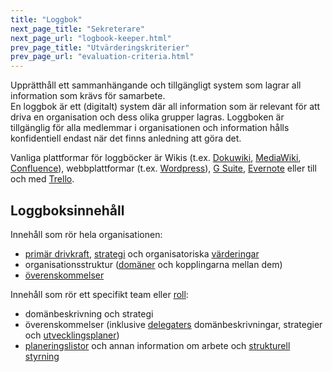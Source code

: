 ```yaml
---
title: "Loggbok"
next_page_title: "Sekreterare"
next_page_url: "logbook-keeper.html"
prev_page_title: "Utvärderingskriterier"
prev_page_url: "evaluation-criteria.html"
---
```



<div class="card summary"><div class="card-body">Upprätthåll ett sammanhängande och tillgängligt system som lagrar all information som krävs för samarbete.
</div></div>
En loggbok är ett (digitalt) system där all information som är relevant för att driva en organisation och dess olika grupper lagras. Loggboken är tillgänglig för alla medlemmar i organisationen och information hålls konfidentiell endast när det finns anledning att göra det.

Vanliga plattformar för loggböcker är Wikis (t.ex. [Dokuwiki](https://www.dokuwiki.org/), [MediaWiki](https://www.mediawiki.org/), [Confluence](https://www.atlassian.com/software/confluence)), webbplattformar (t.ex. [Wordpress](https://wordpress.org/)), [G Suite](https://gsuite.google.com), [Evernote](https://evernote.com/business) eller till och med [Trello](https://trello.com/).

## Loggboksinnehåll

Innehåll som rör hela organisationen:

- <a href="glossary.html#entry-primary-driver" class="glossary-tooltip" data-toggle="tooltip" title="Primär drivkraft: Den primära drivkraften för en domän är den huvudsakliga drivkraften som de personer som ansvarar för den domänen agerar på.">primär drivkraft</a>, <a href="glossary.html#entry-strategy" class="glossary-tooltip" data-toggle="tooltip" title="Strategi: Ett angreppssätt på hög nivå för hur människor skapar värde för att framgångsrikt kunna vara ansvarig för en domän.">strategi</a> och organisatoriska <a href="glossary.html#entry-values" class="glossary-tooltip" data-toggle="tooltip" title="Värderingar: Värderade principer som styr beteende. Icke att förväxla med &quot;värde&quot; i samband med en drivkraft.">värderingar</a>
- organisationsstruktur (<a href="glossary.html#entry-domain" class="glossary-tooltip" data-toggle="tooltip" title="Domän: Ett tydligt urskiljbart område av inflytande, aktivitet och beslutsfattande inom en organisation.">domäner</a> och kopplingarna mellan dem)
- <a href="glossary.html#entry-agreement" class="glossary-tooltip" data-toggle="tooltip" title="Överenskommelse: En överenskommen inriktning, process, förhållningssätt eller policy som skapats för att vägleda värdeflödet.">överenskommelser</a>

Innehåll som rör ett specifikt team eller <a href="glossary.html#entry-role" class="glossary-tooltip" data-toggle="tooltip" title="Roll: En domän som delegeras till en person som då blir rollinnehavare.">roll</a>:

- domänbeskrivning och strategi
- överenskommelser (inklusive <a href="glossary.html#entry-delegatee" class="glossary-tooltip" data-toggle="tooltip" title="Delegat: En individ eller grupp som tar ansvar för en domän som delegeras till dem, genom att bli rollinnehavare eller ett team.">delegaters</a> domänbeskrivningar, strategier och [utvecklingsplaner](development-plan.html))
- <a href="glossary.html#entry-backlog" class="glossary-tooltip" data-toggle="tooltip" title="Planeringslista: En lista av (ofta prioriterade, ordnade) oavslutade uppgifter (leverabler eller drivkrafter) som behöver åtgärdas.">planeringslistor</a> och annan information om arbete och <a href="glossary.html#entry-governance" class="glossary-tooltip" data-toggle="tooltip" title="Strukturell styrning: Processen att fastställa mål och fatta och förädla beslut som vägleder människor mot att uppnå dessa mål.">strukturell styrning</a>